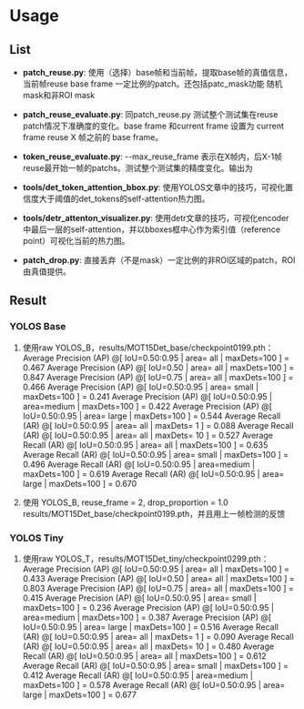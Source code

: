# Usage
## List
- **patch_reuse.py**: 使用（选择）base帧和当前帧，提取base帧的真值信息，当前帧reuse base frame 一定比例的patch。还包括patc_mask功能 随机mask和非ROI mask

- **patch_reuse_evaluate.py**: 同patch_reuse.py 测试整个测试集在reuse patch情况下准确度的变化。base frame 和current frame 设置为 current frame reuse X 帧之前的 base frame。
- **token_reuse_evaluate.py**: --max_reuse_frame 表示在X帧内，后X-1帧 reuse最开始一帧的patchs。测试整个测试集的精度变化。输出为
- **tools/det_token_attention_bbox.py**: 使用YOLOS文章中的技巧，可视化置信度大于阈值的det_tokens的self-attention热力图。
- **tools/detr_attenton_visualizer.py**: 使用detr文章的技巧，可视化encoder中最后一层的self-attention，并以bboxes框中心作为索引值（reference point）可视化当前的热力图。
- **patch_drop.py**: 直接丢弃（不是mask）一定比例的非ROI区域的patch，ROI由真值提供。


## Result 
### YOLOS Base
1. 使用raw YOLOS_B，results/MOT15Det_base/checkpoint0199.pth：
    Average Precision  (AP) @[ IoU=0.50:0.95 | area=   all | maxDets=100 ] = 0.467
    Average Precision  (AP) @[ IoU=0.50      | area=   all | maxDets=100 ] = 0.847
    Average Precision  (AP) @[ IoU=0.75      | area=   all | maxDets=100 ] = 0.466
    Average Precision  (AP) @[ IoU=0.50:0.95 | area= small | maxDets=100 ] = 0.241
    Average Precision  (AP) @[ IoU=0.50:0.95 | area=medium | maxDets=100 ] = 0.422
    Average Precision  (AP) @[ IoU=0.50:0.95 | area= large | maxDets=100 ] = 0.544
    Average Recall     (AR) @[ IoU=0.50:0.95 | area=   all | maxDets=  1 ] = 0.088
    Average Recall     (AR) @[ IoU=0.50:0.95 | area=   all | maxDets= 10 ] = 0.527
    Average Recall     (AR) @[ IoU=0.50:0.95 | area=   all | maxDets=100 ] = 0.635
    Average Recall     (AR) @[ IoU=0.50:0.95 | area= small | maxDets=100 ] = 0.496
    Average Recall     (AR) @[ IoU=0.50:0.95 | area=medium | maxDets=100 ] = 0.619
    Average Recall     (AR) @[ IoU=0.50:0.95 | area= large | maxDets=100 ] = 0.670

2. 使用 YOLOS_B, reuse_frame = 2, drop_proportion = 1.0\
        results/MOT15Det_base/checkpoint0199.pth，并且用上一帧检测的反馈



### YOLOS Tiny
1. 使用raw YOLOS_T，results/MOT15Det_tiny/checkpoint0299.pth：
    Average Precision  (AP) @[ IoU=0.50:0.95 | area=   all | maxDets=100 ] = 0.433
    Average Precision  (AP) @[ IoU=0.50      | area=   all | maxDets=100 ] = 0.803
    Average Precision  (AP) @[ IoU=0.75      | area=   all | maxDets=100 ] = 0.415
    Average Precision  (AP) @[ IoU=0.50:0.95 | area= small | maxDets=100 ] = 0.236
    Average Precision  (AP) @[ IoU=0.50:0.95 | area=medium | maxDets=100 ] = 0.387
    Average Precision  (AP) @[ IoU=0.50:0.95 | area= large | maxDets=100 ] = 0.516
    Average Recall     (AR) @[ IoU=0.50:0.95 | area=   all | maxDets=  1 ] = 0.090
    Average Recall     (AR) @[ IoU=0.50:0.95 | area=   all | maxDets= 10 ] = 0.480
    Average Recall     (AR) @[ IoU=0.50:0.95 | area=   all | maxDets=100 ] = 0.612
    Average Recall     (AR) @[ IoU=0.50:0.95 | area= small | maxDets=100 ] = 0.412
    Average Recall     (AR) @[ IoU=0.50:0.95 | area=medium | maxDets=100 ] = 0.578
    Average Recall     (AR) @[ IoU=0.50:0.95 | area= large | maxDets=100 ] = 0.677

    